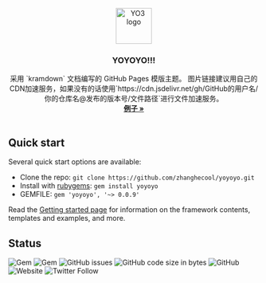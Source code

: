 <p align="center">
  <a href="https://yoyoyo.zhanghe.cool/">
    <img src="https://yoyoyo.zhanghe.cool/assets/icon/ms-icon-310x310.png" alt="YO3 logo" width="72" height="72">
  </a>
</p>

<h3 align="center">YOYOYO!!!</h3>

<p align="center">
  采用 `kramdown` 文档编写的 GitHub Pages 模版主题。  
  图片链接建议用自己的CDN加速服务，如果没有的话使用`https://cdn.jsdelivr.net/gh/GitHub的用户名/你的仓库名@发布的版本号/文件路径`进行文件加速服务。
  <br>
  <a href="https://yoyoyo.zhanghe.cool/"><strong>例子 »</strong></a>
  <br>
  <br>
  
## Quick start

Several quick start options are available:

- Clone the repo: `git clone https://github.com/zhanghecool/yoyoyo.git`
- Install with [rubygems](https://rubygems.org/gems/yoyoyo): `gem install yoyoyo`
- GEMFILE: `gem 'yoyoyo', '~> 0.0.9'`

Read the [Getting started page](https://github.com/zhanghecool/yoyoyo/wiki/Quickstart) for information on the framework contents, templates and examples, and more.

## Status

![Gem](https://img.shields.io/gem/v/yoyoyo.svg)
![Gem](https://img.shields.io/gem/dt/yoyoyo.svg?color=%23e9573f&label=Gem%E4%B8%8B%E8%BD%BD%E6%80%BB%E6%AC%A1%E6%95%B0)
![GitHub issues](https://img.shields.io/github/issues/zhanghecool/yoyoyo.svg)
![GitHub code size in bytes](https://img.shields.io/github/languages/code-size/zhanghecool/yoyoyo.svg)
![GitHub](https://img.shields.io/github/license/zhanghecool/yoyoyo.svg)
![Website](https://img.shields.io/website-up-down-green-red/https/zhanghe.org/yoyoyo/.svg)
![Twitter Follow](https://img.shields.io/twitter/follow/zhanghecool.svg?style=social)
